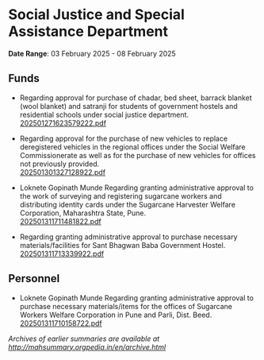 # Social Justice and Special Assistance Department

**Date Range**: 03 February 2025 - 08 February 2025


## Funds
- Regarding approval for purchase of chadar, bed sheet, barrack blanket (wool blanket) and satranji for students of government hostels and residential schools under social justice department.\
  [202501271623579222.pdf](https://gr.maharashtra.gov.in/Site/Upload/Government%20Resolutions/English/202501271623579222.pdf)

- Regarding approval for the purchase of new vehicles to replace deregistered vehicles in the regional offices under the Social Welfare Commissionerate as well as for the purchase of new vehicles for offices not previously provided.\
  [202501301327128922.pdf](https://gr.maharashtra.gov.in/Site/Upload/Government%20Resolutions/English/202501301327128922.pdf)

- Loknete Gopinath Munde Regarding granting administrative approval to the work of surveying and registering sugarcane workers and distributing identity cards under the Sugarcane Harvester Welfare Corporation, Maharashtra State, Pune.\
  [202501311711481822.pdf](https://gr.maharashtra.gov.in/Site/Upload/Government%20Resolutions/English/202501311711481822.pdf)

- Regarding granting administrative approval to purchase necessary materials/facilities for Sant Bhagwan Baba Government Hostel.\
  [202501311713339922.pdf](https://gr.maharashtra.gov.in/Site/Upload/Government%20Resolutions/English/202501311713339922.pdf)

## Personnel
- Loknete Gopinath Munde Regarding granting administrative approval to purchase necessary materials/items for the offices of Sugarcane Workers Welfare Corporation in Pune and Parli, Dist. Beed.\
  [202501311710158722.pdf](https://gr.maharashtra.gov.in/Site/Upload/Government%20Resolutions/English/202501311710158722.pdf)


*Archives of earlier summaries are available at http://mahsummary.orgpedia.in/en/archive.html*
